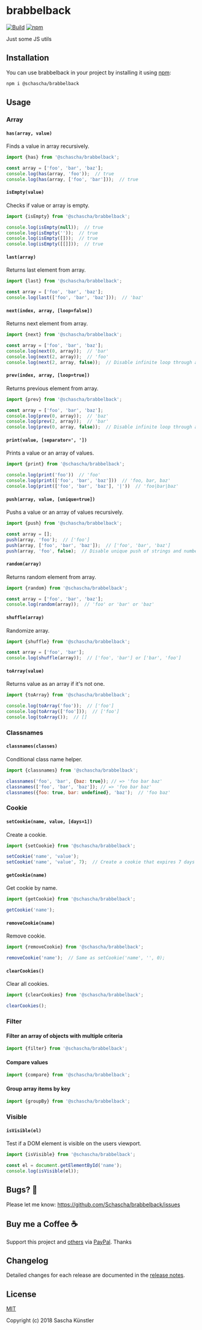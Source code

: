 # brabbelback

[![Build](https://github.com/Schascha/brabbelback/workflows/Build/badge.svg)](https://github.com/Schascha/brabbelback/actions)
[![npm](https://img.shields.io/npm/v/@schascha/brabbelback)](https://www.npmjs.com/package/@schascha/brabbelback)

Just some JS utils

## Installation

You can use brabbelback in your project by installing it using [npm](https://www.npmjs.com/package/@schascha/brabbelback):

```sh
npm i @schascha/brabbelback
```

## Usage

### Array

#### `has(array, value)`

Finds a value in array recursively.

```javascript
import {has} from '@schascha/brabbelback';

const array = ['foo', 'bar', 'baz'];
console.log(has(array, 'foo'));  // true
console.log(has(array, ['foo', 'bar']));  // true
```

#### `isEmpty(value)`

Checks if value or array is empty.

```javascript
import {isEmpty} from '@schascha/brabbelback';

console.log(isEmpty(null));  // true
console.log(isEmpty(''));  // true
console.log(isEmpty([]));  // true
console.log(isEmpty([[]]));  // true
```

#### `last(array)`

Returns last element from array.

```javascript
import {last} from '@schascha/brabbelback';

const array = ['foo', 'bar', 'baz'];
console.log(last(['foo', 'bar', 'baz']));  // 'baz'
```

#### `next(index, array, [loop=false])`

Returns next element from array.

```javascript
import {next} from '@schascha/brabbelback';

const array = ['foo', 'bar', 'baz'];
console.log(next(0, array));  // 'bar'
console.log(next(2, array));  // 'foo'
console.log(next(2, array, false));  // Disable infinite loop through array. Returns `undefined`.
```

#### `prev(index, array, [loop=true])`

Returns previous element from array.

```javascript
import {prev} from '@schascha/brabbelback';

const array = ['foo', 'bar', 'baz'];
console.log(prev(0, array));  // 'baz'
console.log(prev(2, array));  // 'bar'
console.log(prev(0, array, false));  // Disable infinite loop through array. Returns undefined.
```

#### `print(value, [separator=', '])`

Prints a value or an array of values.

```javascript
import {print} from '@schascha/brabbelback';

console.log(print('foo'))  // 'foo'
console.log(print(['foo', 'bar', 'baz']))  // 'foo, bar, baz'
console.log(print(['foo', 'bar', 'baz'], '|'))  // 'foo|bar|baz'
```

#### `push(array, value, [unique=true])`

Pushs a value or an array of values recursively.

```javascript
import {push} from '@schascha/brabbelback';

const array = [];
push(array, 'foo');  // ['foo']
push(array, ['foo', 'bar', 'baz']);  // ['foo', 'bar', 'baz']
push(array, 'foo', false);  // Disable unique push of strings and numbers. Returns ['foo', 'bar', 'baz', 'foo']
```

#### `random(array)`

Returns random element from array.

```javascript
import {random} from '@schascha/brabbelback';

const array = ['foo', 'bar', 'baz'];
console.log(random(array));  // 'foo' or 'bar' or 'baz'
```

#### `shuffle(array)`

Randomize array.

```javascript
import {shuffle} from '@schascha/brabbelback';

const array = ['foo', 'bar'];
console.log(shuffle(array));  // ['foo', 'bar'] or ['bar', 'foo']
```

#### `toArray(value)`

Returns value as an array if it's not one.

```javascript
import {toArray} from '@schascha/brabbelback';

console.log(toArray('foo'));  // ['foo']
console.log(toArray(['foo']));  // ['foo']
console.log(toArray());  // []
```

### Classnames

#### `classnames(classes)`

Conditional class name helper.

```javascript
import {classnames} from '@schascha/brabbelback';

classnames('foo', 'bar', {baz: true}); // => 'foo bar baz'
classnames(['foo', 'bar', 'baz']); // => 'foo bar baz'
classnames({foo: true, bar: undefined}, 'baz');  // 'foo baz'
```

### Cookie

#### `setCookie(name, value, [days=1])`

Create a cookie.

```javascript
import {setCookie} from '@schascha/brabbelback';

setCookie('name', 'value');
setCookie('name', 'value', 7);  // Create a cookie that expires 7 days from now
```

#### `getCookie(name)`

Get cookie by name.

```javascript
import {getCookie} from '@schascha/brabbelback';

getCookie('name');
```

#### `removeCookie(name)`

Remove cookie.

```javascript
import {removeCookie} from '@schascha/brabbelback';

removeCookie('name');  // Same as setCookie('name', '', 0);
```

#### `clearCookies()`

Clear all cookies.

```javascript
import {clearCookies} from '@schascha/brabbelback';

clearCookies();
```

### Filter

#### Filter an array of objects with multiple criteria

```javascript
import {filter} from '@schascha/brabbelback';
```

#### Compare values

```javascript
import {compare} from '@schascha/brabbelback';
```

#### Group array items by key

```javascript
import {groupBy} from '@schascha/brabbelback';
```

### Visible

#### `isVisible(el)`

Test if a DOM element is visible on the users viewport.

```javascript
import {isVisible} from '@schascha/brabbelback';

const el = document.getElementById('name');
console.log(isVisible(el));
```

## Bugs? 🐛

Please let me know: https://github.com/Schascha/brabbelback/issues

## Buy me a Coffee ☕

Support this project and [others](https://github.com/Schascha?tab=repositories) via [PayPal](https://www.paypal.me/LosZahlos). Thanks

## Changelog

Detailed changes for each release are documented in the [release notes](https://github.com/Schascha/brabbelback/releases).

## License

[MIT](./LICENSE)

Copyright (c) 2018 Sascha Künstler
